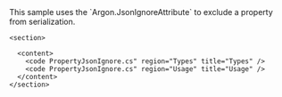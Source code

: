 <?xml version="1.0" encoding="utf-8"?>
<topic id="PropertyJsonIgnore" revisionNumber="1">
  <developerConceptualDocument xmlns="http://ddue.schemas.microsoft.com/authoring/2003/5" xmlns:xlink="http://www.w3.org/1999/xlink">This sample uses the `Argon.JsonIgnoreAttribute`
      to exclude a property from serialization.

    <section>

      <content>
        <code PropertyJsonIgnore.cs" region="Types" title="Types" />
        <code PropertyJsonIgnore.cs" region="Usage" title="Usage" />
      </content>
    </section>